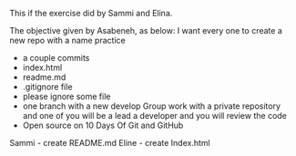 This if the exercise did by Sammi and Elina.

The objective given by Asabeneh, as below:
I want every one to create a new repo with a name practice
- a couple commits
- index.html
- readme.md
- .gitignore file
- please ignore some file 
- one branch with a new develop
Group work with a private repository and one of you will be a lead a developer and you will review the code
- Open source on 10 Days Of Git and GitHub

Sammi - create README.md
Eline - create Index.html
